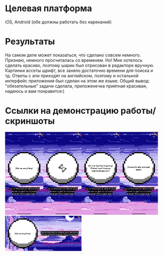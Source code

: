 # Целевая платформа

iOS, Android (обе должны работать без нареканий)

# Результаты

На самом деле может показаться, что сделано совсем немного. Признаю, немного просчиталась со временем. 
Но! 
Мне хотелось сделать красиво, поэтому шарик был отрисован в редакторе вручную. Картинки ассеты шрифт, все заняло достаточно времени для поиска и тд.
Ответы с апи приходят на английском, поэтому и остальной интерфейс приложения был сделан на этом же языке.
Общий вывод: "обязательные" задачи сделала, приложенечка приятная красивая, надеюсь и вам понравится:)

# Ссылки на демонстрацию работы/скриншоты

<img src="/docs/assets/start.PNG" width=25% height=25%><img src="/docs/assets/loading.PNG" width=25% height=25%><img src="/docs/assets/error.PNG" width=25% height=25%><img src="/docs/assets/success!.PNG" width=25% height=25%><img src="/docs/assets/horisontal.PNG" width=50% height=50%>
